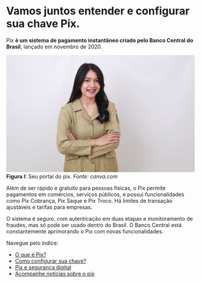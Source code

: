 # Vamos juntos entender e configurar sua chave Pix.

Pix **é um sistema de pagamento instantâneo criado pelo Banco Central do Brasil**, lançado em novembro de 2020.

![mulher branca de braços cruzados e feliz para boas vindas a esse portal](/img/ima-reademe.png)
**Figura I:** Seu portal do pix.
_Fonte: canva.com_

Além de ser rápido e gratuito para pessoas físicas, o Pix permite pagamentos em comércios, serviços públicos, e possui funcionalidades como Pix Cobrança, Pix Saque e Pix Troco. Há limites de transação ajustáveis e tarifas para empresas. 

O sistema é seguro, com autenticação em duas etapas e monitoramento de fraudes, mas só pode ser usado dentro do Brasil. O Banco Central está constantemente aprimorando o Pix com novas funcionalidades.

Navegue pelo índice:

- [O que é Pix?](/text/1-o-que-e-pix.md)
- [Como configurar sua chave?](/text/2-como-configurar-sua-chave.md)
- [Pix e segurança digital](/text/3-pix-e-seguranca.md)
- [Acompanhe notícias sobre o pix](/text/4-noticias-pix.md)